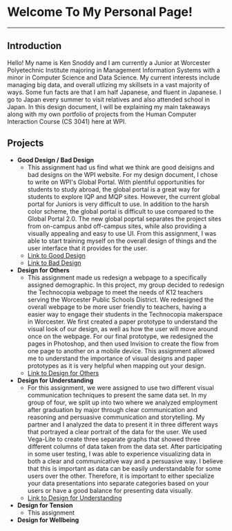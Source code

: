 # Welcome To My Personal Page!
*** 
## Introduction 
Hello! My name is Ken Snoddy and I am currently a Junior at Worcester Polyetechnic Institute majoring in Management Information Systems with a minor in Computer Science and Data Science. 
My current interests include managing big data, and overall utlizing my skillsets in a vast majority of ways. 
Some fun facts are that I am half Japanese, and fluent in Japanese. 
I go to Japan every summer to visit relatives and also attended school in Japan. 
In this design document, I will be explaining my main takeaways along with my own portfolio of projects from the Human Computer Interaction Course (CS 3041) here at WPI.

## Projects
- **Good Design / Bad Design**
    - This assignment had us find what we think are good deisigns and bad designs on the WPI website. For my design document, I chose to  write on WPI's Global Portal. With plentiful opportunities for students to study abroad, the global portal is a great way for    students to explore IQP and MQP sites. However, the current global portal for Juniors is very difficult to use. In addition to the harsh color scheme, the global portal is difficult to use compared to the Global Portal 2.0. The new global poprtal separates the project sites from on-campus anbd off-campus sites, while also providing a visually appealing and easy to use UI. From this assignment, I was able to start training myself on the overall design of things and the user interface that it provides for the user. 
    - [Link to Good Design](https://medium.com/@kendog95/wpi-good-design-86ae2febe9c4)
    - [Link to Bad Design](https://medium.com/@kendog95/wpi-bad-design-53dca6736d8c)
- **Design for Others**
    - This assignment made us redesign a webpage to a specifically assigned demographic. In this project, my group decided to redesign the Technocopia webpage to meet the needs of K12 teachers serving the Worcester Public Schools District. We redesigned the overall  webpage to be more user friendly to teachers, having a easier way to engage their students in the Technocopia makerspace in  Worcester. We first created a paper prototype to understand the visual look of our design, as well as how the user will move around once on the webpage. For our final prototype, we redesigned the pages in Photoshop, and then used Invision to create the flow from one page to another on a mobile device. This assignment allowed me to understand the importance of visual designs and paper prototypes as it is very helpful when mapping out your design.
    - [Link to Design for Others](https://medium.com/@kendog95/design-for-others-df0d936dbd40)
- **Design for Understanding**
    - For this assignment, we were assigned to use two different visual communication techniques to present the same data set. In my group of four, we split up into two where we analyzed employment after graduation by major through clear communication and reasoning and persuasive communication and storytelling. My partner and I analyzed the data to present it in three different ways that portrayed a clear portrait of the data for the user. We used Vega-Lite to create three separate graphs that showed three different columns of data taken from the data set. After participating in some user testing, I was able to experience visualizing data in both a clear and communicative way and a persuasive way. I believe that this is important as data can be easily understandable for some users over the other. Therefore, it is important to either specialize your data presentations into separate categories based on your users or have a good balance for presenting data visually.
    - [Link to Design for Understanding](https://cs3041-18b.github.io/designs/datavis_assn.html)
- **Design for Tension**
    - This assignment 
- **Design for Wellbeing**
